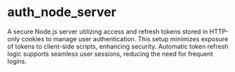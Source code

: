 # auth_node_server
A secure Node.js server utilizing access and refresh tokens stored in HTTP-only cookies to manage user authentication. This setup minimizes exposure of tokens to client-side scripts, enhancing security. Automatic token refresh logic supports seamless user sessions, reducing the need for frequent logins.
